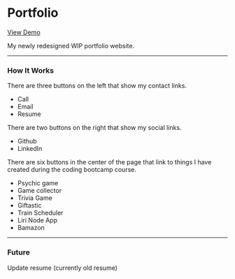 # Portfolio

[View Demo](https://www.charlenerigby.com/)

My newly redesigned WIP portfolio website.

- - - -

### How It Works

There are three buttons on the left that show my contact links.
  - Call
  - Email
  - Resume
  
  There are two buttons on the right that show my social links.
  - Github
  - LinkedIn

There are six buttons in the center of the page that link to things I have created during the coding bootcamp course.
  - Psychic game
  - Game collector
  - Trivia Game
  - Giftastic
  - Train Scheduler
  - Liri Node App
  - Bamazon

- - - -

### Future

Update resume (currently old resume)
